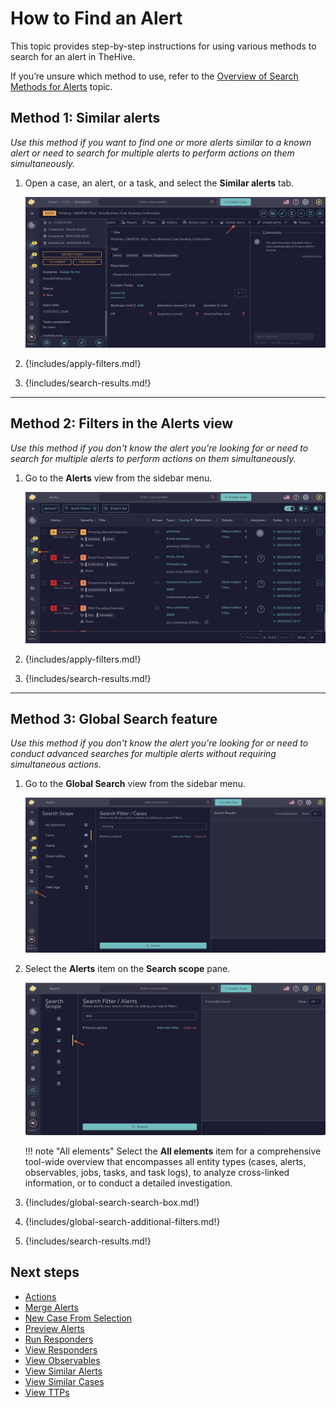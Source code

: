 # How to Find an Alert

This topic provides step-by-step instructions for using various methods to search for an alert in TheHive.

If you’re unsure which method to use, refer to the [Overview of Search Methods for Alerts](overview-search-methods-alert.md) topic.

## Method 1: Similar alerts

*Use this method if you want to find one or more alerts similar to a known alert or need to search for multiple alerts to perform actions on them simultaneously.*

1. Open a case, an alert, or a task, and select the **Similar alerts** tab.

    ![Similar alerts](../../../../images/user-guides/analyst-corner/alerts/find-an-alert-similar-alerts.png)

2. {!includes/apply-filters.md!}

3. {!includes/search-results.md!}

---

## Method 2: Filters in the Alerts view

*Use this method if you don't know the alert you're looking for or need to search for multiple alerts to perform actions on them simultaneously.*

1. Go to the **Alerts** view from the sidebar menu.

    ![Filters in Alerts view](../../../../images/user-guides/analyst-corner/alerts/find-an-alert-alerts-view.png)

2. {!includes/apply-filters.md!}

3. {!includes/search-results.md!}

---

## Method 3: Global Search feature

*Use this method if you don't know the alert you're looking for or need to conduct advanced searches for multiple alerts without requiring simultaneous actions.*

1. Go to the **Global Search** view from the sidebar menu.

    ![Global Search feature sidebar menu](../../../../images/user-guides/analyst-corner/cases/find-a-case-global-search-feature-sidebar-menu.png)

2. Select the **Alerts** item on the **Search scope** pane.

    ![Global Search Aterts item](../../../../images/user-guides/analyst-corner/alerts/find-an-alert-global-search.png)

    !!! note "All elements"
        Select the **All elements** item for a comprehensive tool-wide overview that encompasses all entity types (cases, alerts, observables, jobs, tasks, and task logs), to analyze cross-linked information, or to conduct a detailed investigation.

3. {!includes/global-search-search-box.md!}

4. {!includes/global-search-additional-filters.md!}

5. {!includes/search-results.md!}

## Next steps

* [Actions](../../alerts/actions.md)
* [Merge Alerts](../../alerts/merge-alerts.md)
* [New Case From Selection](../../alerts/new-case-from-selection.md)
* [Preview Alerts](../../alerts/preview-alerts.md)
* [Run Responders](../../alerts/run-responders.md)
* [View Responders](../../alerts/view-responders.md)
* [View Observables](../../alerts/view-observables.md)
* [View Similar Alerts](../../alerts/view-similar-alerts.md)
* [View Similar Cases](../../alerts/view-similar-cases.md)
* [View TTPs](../../alerts/view-ttps.md)
